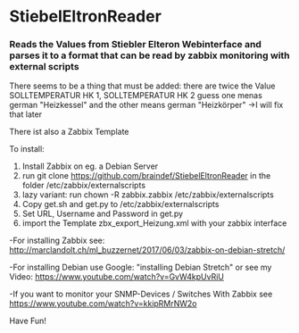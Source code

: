 # StiebelEltronReader
### Reads the Values from Stiebler Elteron Webinterface and parses it to a format that can be read by zabbix monitoring with external scripts

There seems to be a thing that must be added:
there are twice the Value SOLLTEMPERATUR HK 1, SOLLTEMPERATUR HK 2
guess one menas german "Heizkessel" and the other means german "Heizkörper"
->I will fix that later

There ist also a Zabbix Template

To install:
1. Install Zabbix on eg. a Debian Server
2. run git clone https://github.com/braindef/StiebelEltronReader in the folder /etc/zabbix/externalscripts
3. lazy variant: run chown -R zabbix.zabbix /etc/zabbix/externalscripts
4. Copy get.sh and get.py to /etc/zabbix/externalscripts
5. Set URL, Username and Password in get.py
6. import the Template zbx_export_Heizung.xml with your zabbix interface

-For installing Zabbix see: http://marclandolt.ch/ml_buzzernet/2017/06/03/zabbix-on-debian-stretch/

-For installing Debian use Google: "installing Debian Stretch" or see my Video: https://www.youtube.com/watch?v=GvW4kpUvRiU

-If you want to monitor your SNMP-Devices / Switches With Zabbix see https://www.youtube.com/watch?v=kkipRMrNW2o


Have Fun!
